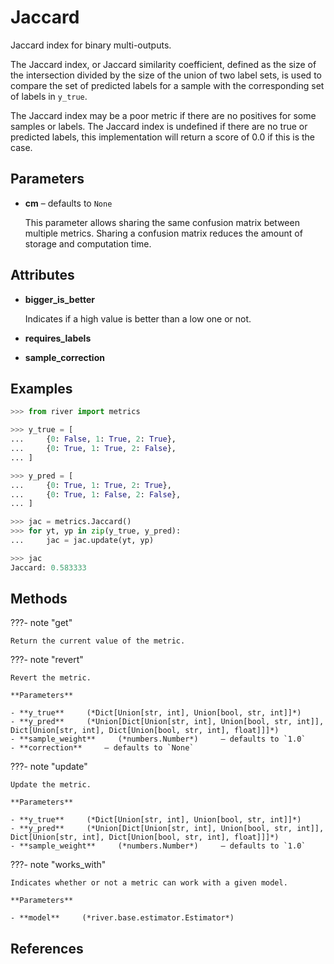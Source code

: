 # Jaccard

Jaccard index for binary multi-outputs.

The Jaccard index, or Jaccard similarity coefficient, defined as the size of the intersection divided by the size of the union of two label sets, is used to compare the set of predicted labels for a sample with the corresponding set of labels in `y_true`. 

The Jaccard index may be a poor metric if there are no positives for some samples or labels. The Jaccard index is undefined if there are no true or predicted labels, this implementation will return a score of 0.0 if this is the case.

## Parameters

- **cm** – defaults to `None`

    This parameter allows sharing the same confusion matrix between multiple metrics. Sharing a confusion matrix reduces the amount of storage and computation time.


## Attributes

- **bigger_is_better**

    Indicates if a high value is better than a low one or not.

- **requires_labels**

- **sample_correction**


## Examples

```python
>>> from river import metrics

>>> y_true = [
...     {0: False, 1: True, 2: True},
...     {0: True, 1: True, 2: False},
... ]

>>> y_pred = [
...     {0: True, 1: True, 2: True},
...     {0: True, 1: False, 2: False},
... ]

>>> jac = metrics.Jaccard()
>>> for yt, yp in zip(y_true, y_pred):
...     jac = jac.update(yt, yp)

>>> jac
Jaccard: 0.583333
```

## Methods

???- note "get"

    Return the current value of the metric.

    
???- note "revert"

    Revert the metric.

    **Parameters**

    - **y_true**     (*Dict[Union[str, int], Union[bool, str, int]]*)    
    - **y_pred**     (*Union[Dict[Union[str, int], Union[bool, str, int]], Dict[Union[str, int], Dict[Union[bool, str, int], float]]]*)    
    - **sample_weight**     (*numbers.Number*)     – defaults to `1.0`    
    - **correction**     – defaults to `None`    
    
???- note "update"

    Update the metric.

    **Parameters**

    - **y_true**     (*Dict[Union[str, int], Union[bool, str, int]]*)    
    - **y_pred**     (*Union[Dict[Union[str, int], Union[bool, str, int]], Dict[Union[str, int], Dict[Union[bool, str, int], float]]]*)    
    - **sample_weight**     (*numbers.Number*)     – defaults to `1.0`    
    
???- note "works_with"

    Indicates whether or not a metric can work with a given model.

    **Parameters**

    - **model**     (*river.base.estimator.Estimator*)    
    
## References

[^1]: [Wikipedia section on similarity of asymmetric binary attributes](https://www.wikiwand.com/en/Jaccard_index#/Similarity_of_asymmetric_binary_attributes)


